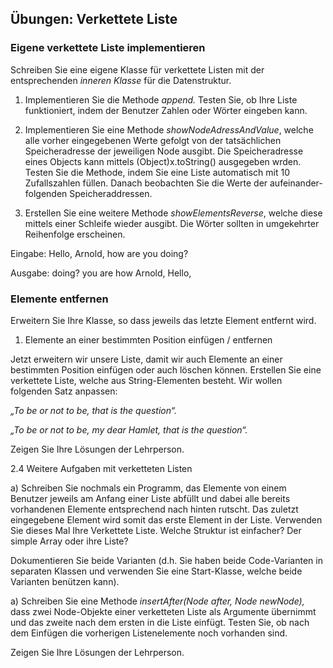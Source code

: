 ## Übungen: Verkettete Liste

### Eigene verkettete Liste implementieren

Schreiben Sie eine eigene Klasse für verkettete Listen mit der
entsprechenden *inneren Klasse* für die Datenstruktur.

1.  Implementieren Sie die Methode *append.* Testen Sie, ob Ihre Liste
    funktioniert, indem der Benutzer Zahlen oder Wörter eingeben kann.

2.  Implementieren Sie eine Methode *showNodeAdressAndValue*, welche
    alle vorher eingegebenen Werte gefolgt von der tatsächlichen
    Speicheradresse der jeweiligen Node ausgibt. Die Speicheradresse
    eines Objects kann mittels (Object)x.toString() ausgegeben wrden.
    Testen Sie die Methode, indem Sie eine Liste automatisch mit 10
    Zufallszahlen füllen. Danach beobachten Sie die Werte der
    aufeinander­folgenden Speicheraddressen.

3.  Erstellen Sie eine weitere Methode *showElementsReverse*, welche
    diese mittels einer Schleife wieder ausgibt. Die Wörter sollten in
    umgekehrter Reihenfolge erscheinen.

Eingabe: Hello, Arnold, how are you doing?

Ausgabe: doing? you are how Arnold, Hello,

### Elemente entfernen

Erweitern Sie Ihre Klasse, so dass jeweils das letzte Element entfernt
wird.

1. Elemente an einer bestimmten Position einfügen / entfernen

Jetzt erweitern wir unsere Liste, damit wir auch Elemente an einer
bestimmten Position einfügen oder auch löschen können. Erstellen Sie
eine verkettete Liste, welche aus String-Elementen besteht. Wir wollen
folgenden Satz anpassen:

*„To be or not to be, that is the question“.*

*„To be or not to be, my dear Hamlet, that is the question“.*

Zeigen Sie Ihre Lösungen der Lehrperson.

2.4 Weitere Aufgaben mit verketteten Listen

a)  Schreiben Sie nochmals ein Programm, das Elemente von einem Benutzer
    jeweils am Anfang einer Liste abfüllt und dabei alle bereits
    vorhandenen Elemente entsprechend nach hinten rutscht. Das zuletzt
    eingegebene Element wird somit das erste Element in der Liste.
    Verwenden Sie dieses Mal Ihre Verkettete Liste. Welche Struktur ist
    einfacher? Der simple Array oder ihre Liste?

Dokumentieren Sie beide Varianten (d.h. Sie haben beide Code-Varianten
in separaten Klassen und verwenden Sie eine Start-Klasse, welche beide
Varianten benützen kann).

a)  Schreiben Sie eine Methode *insertAfter(Node after, Node newNode),*
    dass zwei Node-Objekte einer verket­teten Liste als Argumente
    übernimmt und das zweite nach dem ersten in die Liste einfügt.
    Testen Sie, ob nach dem Einfügen die vorherigen Listenelemente noch
    vorhanden sind.

Zeigen Sie Ihre Lösungen der Lehrperson.
